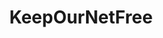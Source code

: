 ---
title: KeepOurNetFree
crosslinks:
- autotldr
- technology
- netneutrality
- privacy
- pics
- MarchForNetNeutrality
- politics
- darknetplan
- The_Donald
- BlueMidterm2018
- LateStageCapitalism
- LitLove
- AskReddit
- EnoughTrumpSpam
- esist
- NeutralPolitics
- livven
- explainlikeimfive
- SzechuanSauceSeekers
- spacex
---